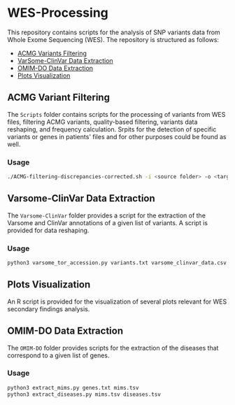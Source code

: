 # WES-Processing

This repository contains scripts for the analysis of SNP variants data from Whole Exome Sequencing (WES). The repository is structured as follows:

- [ACMG Variants Filtering](#Scripts)
- [VarSome-ClinVar Data Extraction](#Varsome-ClinVar)
- [OMIM-DO Data Extraction](#OMIM-DO)
- [Plots Visualization](#plots.R)

## ACMG Variant Filtering
The `Scripts` folder contains scripts for the processing of variants from WES files, filtering ACMG variants, quality-based filtering, variants data reshaping, and frequency calculation. Srpits for the detection of specific variants or genes in patients' files and for other purposes could be found as well. 

### Usage
```bash
./ACMG-filtering-discrepancies-corrected.sh -i <source folder> -o <target folder>
```

## Varsome-ClinVar Data Extraction
The `Varsome-ClinVar` folder provides a script for the extraction of the Varsome and ClinVar annotations of a given list of variants. A script is provided for data reshaping.

### Usage
```bash
python3 varsome_tor_accession.py variants.txt varsome_clinvar_data.csv
```
## Plots Visualization
An R script is provided for the visualization of several plots relevant for WES secondary findings analysis.

## OMIM-DO Data Extraction
The `OMIM-DO` folder provides scripts for the extraction of the diseases that correspond to a given list of genes.

### Usage
```bash
python3 extract_mims.py genes.txt mims.tsv
python3 extract_diseases.py mims.tsv diseases.tsv
```




